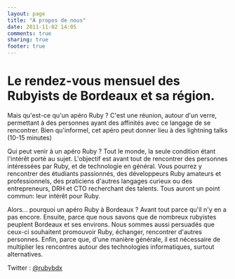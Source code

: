 ```yaml
---
layout: page
title: "À propos de nous"
date: 2011-11-02 14:05
comments: true
sharing: true
footer: true
---
```

Le rendez-vous mensuel des Rubyists de Bordeaux et sa région.
=
Mais qu'est-ce qu'un apéro Ruby ?
C'est une réunion, autour d'un verre, permettant à des personnes ayant des affinités avec ce langage de se rencontrer. Bien qu'informel, cet apéro peut donner lieu à des lightning talks (10-15 minutes)

Qui peut venir à un apéro Ruby ?
Tout le monde, la seule condition étant l'intérêt porté au sujet. L'objectif est avant tout de rencontrer des personnes intéressées par Ruby, et de technologie en général. Vous pourrez y rencontrer des étudiants passionnés, des développeurs Ruby amateurs et professionnels, des praticiens d'autres langages curieux ou des entrepreneurs, DRH et CTO recherchant des talents. Tous auront un point commun: leur intérêt pour Ruby.

Alors... pourquoi un apéro Ruby à Bordeaux ?
Avant tout parce qu'il n'y en a pas encore. Ensuite, parce que nous savons que de nombreux rubyistes peuplent Bordeaux et ses environs. Nous sommes aussi persuadés que ceux-ci souhaitent promouvoir Ruby, échanger, rencontrer d'autres personnes. Enfin, parce que, d'une manière générale, il est nécessaire de multiplier les rencontres autour des technologies informatiques, surtout alternatives.

Twitter : [@rubybdx](http://twitter.com/#!/rubybdx)
